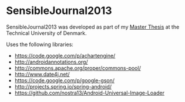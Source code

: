 # SensibleJournal2013

SensibleJournal2013 was developed as part of my [Master Thesis](http://www2.imm.dtu.dk/pubdb/views/publication_details.php?id=6540) at the Technical University of Denmark.


Uses the following libraries:
- https://code.google.com/p/achartengine/
- http://androidannotations.org/
- http://commons.apache.org/proper/commons-pool/
- http://www.date4j.net/
- https://code.google.com/p/google-gson/
- http://projects.spring.io/spring-android/
- https://github.com/nostra13/Android-Universal-Image-Loader
